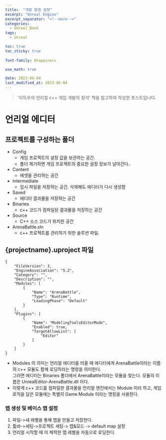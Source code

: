 ```yaml
---
title:  "개발 환경 설정"
excerpt: "Unreal Engine"
excerpt_separator: "<!--more-->"
categories:
  - Unreal_Book
tags:
  - Unreal

toc: true
toc_sticky: true
 
font-family: $happiness

use_math: true

date: 2023-06-04
last_modified_at: 2023-06-04
---
```

> '이득우의 언리얼 c++ 게임 개발의 정석' 책을 참고하여 작성한 포스트입니다.

# 언리얼 에디터

## 프로젝트를 구성하는 폴더
* Config
    - 게임 프로젝트의 설정 값을 보관하는 공간.
    - 폴더 제거하면 게임 프로젝트의 중요한 설정 정보가 날아간다..
* Content
    - 에셋을 관리하는 공간
* Intermediate
    - 임시 파일을 저장하는 공간. 삭제해도 에디터가 다시 생성함
* Saved
    - 에디터 결과물을 저장하는 공간
* Binaries
    - c++ 코드가 컴파일된 결과물을 저장하는 공간
* Source
    - C++ 소스 코드가 위치한 공간
* ArenaBattle.sln
    - c++ 프로젝트를 관리하기 위한 솔루션 파일.




## {projectname}.uproject 파일

```
{
	"FileVersion": 3,
	"EngineAssociation": "5.2",
	"Category": "",
	"Description": "",
	"Modules": [
		{
			"Name": "ArenaBattle",
			"Type": "Runtime",
			"LoadingPhase": "Default"
		}
	],
	"Plugins": [
		{
			"Name": "ModelingToolsEditorMode",
			"Enabled": true,
			"TargetAllowList": [
				"Editor"
			]
		}
	]
}
```

* Modules 의 의미는 언리얼 에디터를 띄울 때 에디터에게 ArenaBattle이라는 이름의 c++ 모듈도 함께 로딩하라는 명령을 의미한다.   
그러면 에디터는 Binaries 폴더에서 ArenaBattle이라는 모듈을 찾는다. 모듈의 이름은 UnrealEditor-ArenaBattle.dll 이다.
* 이렇게 c++ 코드를 컴파일한 결과물을 언리얼 엔진에서는 Module 이라 하고, 게임 로직을 담은 모듈에는 특별히 Game Module 이라는 명칭을 사용한다.


### 맵 생성 및 베이스 맵 설정
1. 파일->새 레벨을 통해 맵을 만들고 저장한다.
2. 툴바->세팅->프로젝트 세팅-> 맵&모드 -> default map 설정
3. 언리얼 시작할 때 이 제작한 맵 레벨을 자동으로 로딩한다.

